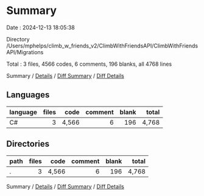 # Summary

Date : 2024-12-13 18:05:38

Directory /Users/mphelps/climb_w_friends_v2/ClimbWithFriendsAPI/ClimbWithFriendsAPI/Migrations

Total : 3 files, 4566 codes, 6 comments, 196 blanks, all 4768 lines

Summary / [Details](details.md) / [Diff Summary](diff.md) / [Diff Details](diff-details.md)

## Languages

| language | files |  code | comment | blank | total |
| :------- | ----: | ----: | ------: | ----: | ----: |
| C#       |     3 | 4,566 |       6 |   196 | 4,768 |

## Directories

| path | files |  code | comment | blank | total |
| :--- | ----: | ----: | ------: | ----: | ----: |
| .    |     3 | 4,566 |       6 |   196 | 4,768 |

Summary / [Details](details.md) / [Diff Summary](diff.md) / [Diff Details](diff-details.md)
